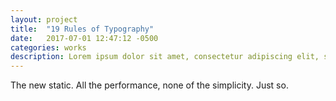 ```yaml
---
layout: project
title:  "19 Rules of Typography"
date:   2017-07-01 12:47:12 -0500
categories: works
description: Lorem ipsum dolor sit amet, consectetur adipiscing elit, sed do eiusmod tempor incididunt ut labore et dolore magna aliqua. Ut enim ad minim veniam, quis nostrud exercitation ullamco laboris nisi ut aliquip ex ea commodo consequat.
---
```

The new static. All the performance, none of the simplicity. Just so.
